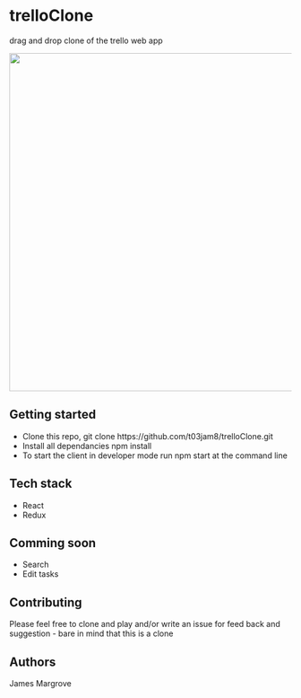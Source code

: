 <h1> trelloClone </h2>

<p> drag and drop clone of the trello web app <p> 

<p align = "center">
  <img src = "https://s3-eu-west-1.amazonaws.com/james.margrove/generalReadMEpictures/trelloClone2.png" width = "602px">
</p>

<h2> Getting started </h2> 
 <ul>
 <li>Clone this repo, git clone https://github.com/t03jam8/trelloClone.git</li>
 <li>Install all dependancies npm install</li>
 <li>To start the client in developer mode run npm start at the command line </li>
 </ul>

<h2> Tech stack </h2>
<ul>
 <li>React</li>
 <li> Redux</li>
</ul>

<h2> Comming soon </h2> 
<ul>
 <li>Search</li>
 <li>Edit tasks</li>
</ul>

<h2> Contributing</h2>
<p>Please feel free to clone and play and/or write an issue for feed back and suggestion - bare in mind that this is a clone</p>

<h2>Authors</h2>
<p>James Margrove </p>
